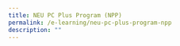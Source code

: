 ```yaml
---
title: NEU PC Plus Program (NPP)
permalink: /e-learning/neu-pc-plus-program-npp
description: ""
---
```

